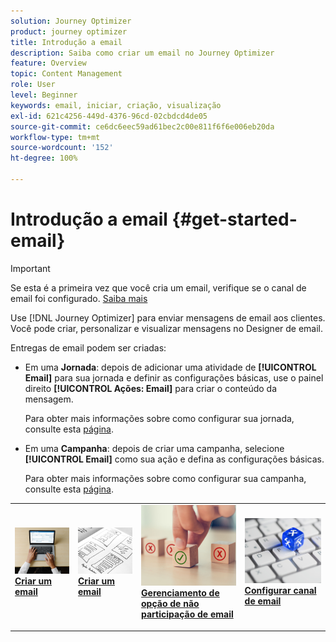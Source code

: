 ```yaml
---
solution: Journey Optimizer
product: journey optimizer
title: Introdução a email
description: Saiba como criar um email no Journey Optimizer
feature: Overview
topic: Content Management
role: User
level: Beginner
keywords: email, iniciar, criação, visualização
exl-id: 621c4256-449d-4376-96cd-02cbdcd4de05
source-git-commit: ce6dc6eec59ad61bec2c00e811f6f6e006eb20da
workflow-type: tm+mt
source-wordcount: '152'
ht-degree: 100%

---
```


# Introdução a email {#get-started-email}

>[!IMPORTANT]
>
>Se esta é a primeira vez que você cria um email, verifique se o canal de email foi configurado. [Saiba mais](email-settings.md)

Use [!DNL Journey Optimizer] para enviar mensagens de email aos clientes. Você pode criar, personalizar e visualizar mensagens no Designer de email.

Entregas de email podem ser criadas:

* Em uma **Jornada**: depois de adicionar uma atividade de **[!UICONTROL Email]** para sua jornada e definir as configurações básicas, use o painel direito **[!UICONTROL Ações: Email]** para criar o conteúdo da mensagem.

   Para obter mais informações sobre como configurar sua jornada, consulte esta [página](../building-journeys/journey-gs.md).

* Em uma **Campanha**: depois de criar uma campanha, selecione **[!UICONTROL Email]** como sua ação e defina as configurações básicas.

   Para obter mais informações sobre como configurar sua campanha, consulte esta [página](../campaigns/create-campaign.md#configure).

<table style="table-layout:fixed"><tr style="border: 0;">
<td>
<a href="create-email.md">
<img alt="Cliente potencial" src="../assets/do-not-localize/email-create.jpeg">
</a>
<div><a href="create-email.md"><strong>Criar um email</strong>
</div>
<p>
</td>
<td>
<a href="get-started-email-design.md">
<img alt="Pouco frequentes" src="../assets/do-not-localize/email-design.jpg">
</a>
<div>
<a href="get-started-email-design.md"><strong>Criar um email</strong></a>
</div>
<p></td>
<td>
<a href="email-opt-out.md">
<img alt="Validação" src="../assets/do-not-localize/email-opt-out.jpg">
</a>
<div>
<a href="email-opt-out.md"><strong>Gerenciamento de opção de não participação de email</strong></a>
</div>
<p>
</td>
<td>
<a href="email-settings.md">
<img alt="Validação" src="../assets/do-not-localize/email-config.jpg">
</a>
<div>
<a href="email-settings.md"><strong>Configurar canal de email</strong></a>
</div>
<p>
</td>
</tr></table>
